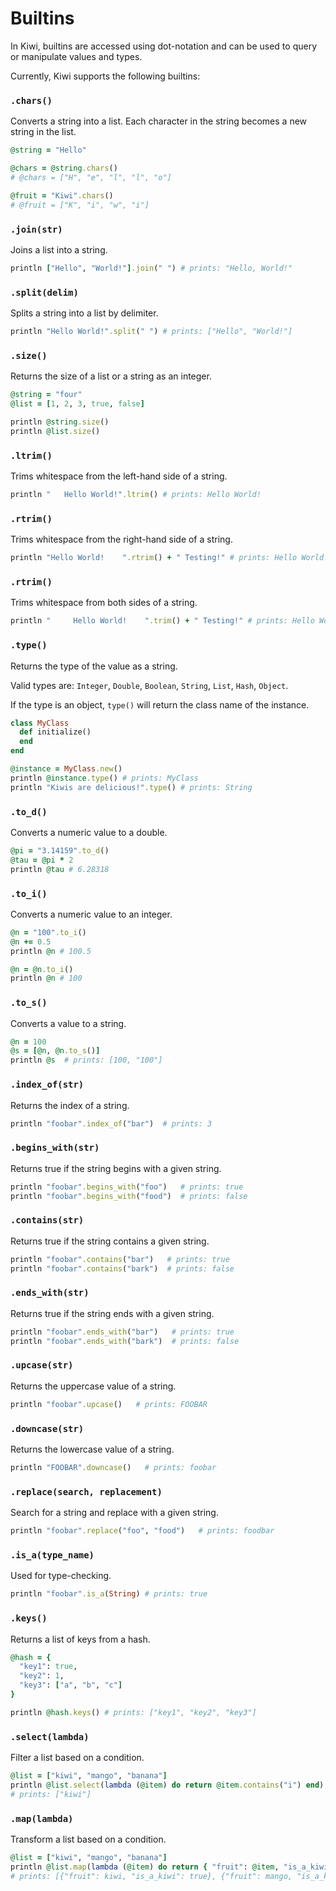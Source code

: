 # Builtins

In Kiwi, builtins are accessed using dot-notation and can be used to query or manipulate values and types.

Currently, Kiwi supports the following builtins:

### `.chars()`

Converts a string into a list. Each character in the string becomes a new string in the list.

```ruby
@string = "Hello"

@chars = @string.chars() 
# @chars = ["H", "e", "l", "l", "o"]

@fruit = "Kiwi".chars()
# @fruit = ["K", "i", "w", "i"]
```

### `.join(str)`

Joins a list into a string.

```ruby
println ["Hello", "World!"].join(" ") # prints: "Hello, World!"
```

### `.split(delim)`

Splits a string into a list by delimiter.

```ruby
println "Hello World!".split(" ") # prints: ["Hello", "World!"]
```

### `.size()`

Returns the size of a list or a string as an integer.

```ruby
@string = "four"
@list = [1, 2, 3, true, false]

println @string.size()
println @list.size()
```

### `.ltrim()`

Trims whitespace from the left-hand side of a string.

```ruby
println "   Hello World!".ltrim() # prints: Hello World!
```

### `.rtrim()`

Trims whitespace from the right-hand side of a string.

```ruby
println "Hello World!    ".rtrim() + " Testing!" # prints: Hello World! Testing!
```

### `.rtrim()`

Trims whitespace from both sides of a string.

```ruby
println "     Hello World!    ".trim() + " Testing!" # prints: Hello World! Testing!
```

### `.type()`

Returns the type of the value as a string.

Valid types are: `Integer`, `Double`, `Boolean`, `String`, `List`, `Hash`, `Object`.

If the type is an object, `type()` will return the class name of the instance.

```ruby
class MyClass
  def initialize()
  end
end

@instance = MyClass.new()
println @instance.type() # prints: MyClass
println "Kiwis are delicious!".type() # prints: String
```

### `.to_d()`

Converts a numeric value to a double.

```ruby
@pi = "3.14159".to_d()
@tau = @pi * 2
println @tau # 6.28318
```

### `.to_i()`

Converts a numeric value to an integer.

```ruby
@n = "100".to_i()
@n += 0.5
println @n # 100.5

@n = @n.to_i()
println @n # 100
```

### `.to_s()`

Converts a value to a string.

```ruby
@n = 100
@s = [@n, @n.to_s()]
println @s  # prints: [100, "100"]
```

### `.index_of(str)`

Returns the index of a string.

```ruby
println "foobar".index_of("bar")  # prints: 3
```

### `.begins_with(str)`

Returns true if the string begins with a given string.

```ruby
println "foobar".begins_with("foo")   # prints: true
println "foobar".begins_with("food")  # prints: false
```

### `.contains(str)`

Returns true if the string contains a given string.

```ruby
println "foobar".contains("bar")   # prints: true
println "foobar".contains("bark")  # prints: false
```

### `.ends_with(str)`

Returns true if the string ends with a given string.

```ruby
println "foobar".ends_with("bar")   # prints: true
println "foobar".ends_with("bark")  # prints: false
```

### `.upcase(str)`

Returns the uppercase value of a string.

```ruby
println "foobar".upcase()   # prints: FOOBAR
```

### `.downcase(str)`

Returns the lowercase value of a string.

```ruby
println "FOOBAR".downcase()   # prints: foobar
```

### `.replace(search, replacement)`

Search for a string and replace with a given string.

```ruby
println "foobar".replace("foo", "food")   # prints: foodbar
```

### `.is_a(type_name)`

Used for type-checking.

```ruby
println "foobar".is_a(String) # prints: true
```

### `.keys()`

Returns a list of keys from a hash.

```ruby
@hash = {
  "key1": true, 
  "key2": 1, 
  "key3": ["a", "b", "c"]
}

println @hash.keys() # prints: ["key1", "key2", "key3"]
```

### `.select(lambda)`

Filter a list based on a condition.

```ruby
@list = ["kiwi", "mango", "banana"]
println @list.select(lambda (@item) do return @item.contains("i") end)
# prints: ["kiwi"]
```

### `.map(lambda)`

Transform a list based on a condition.

```ruby
@list = ["kiwi", "mango", "banana"]
println @list.map(lambda (@item) do return { "fruit": @item, "is_a_kiwi": @item.downcase() == "kiwi" } end)
# prints: [{"fruit": kiwi, "is_a_kiwi": true}, {"fruit": mango, "is_a_kiwi": false}, {"fruit": banana, "is_a_kiwi": false}]
```